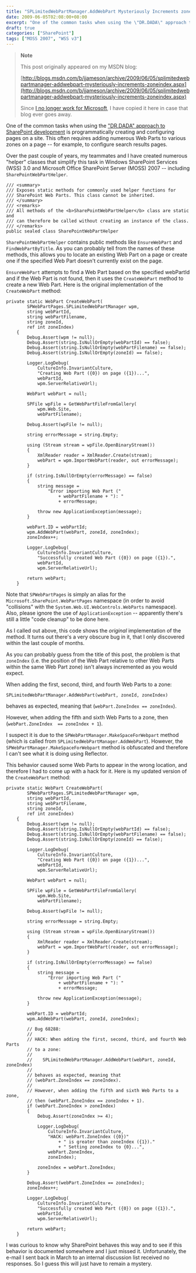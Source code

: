 ```yaml
---
title: "SPLimitedWebPartManager.AddWebPart Mysteriously Increments zoneIndex"
date: 2009-06-05T02:08:00+08:00
excerpt: "One of the common tasks when using the \"DR.DADA\" approach to SharePoint development is programmatically creating and configuring pages on a site. This often requires adding numerous Web Parts to various zones on a page -- for example, to configure search..."
draft: true
categories: ["SharePoint"]
tags: ["MOSS 2007", "WSS v3"]
---
```


> **Note**
> 
> 
> 	This post originally appeared on my MSDN blog:  
>   
> 
> 
> [http://blogs.msdn.com/b/jjameson/archive/2009/06/05/splimitedwebpartmanager-addwebpart-mysteriously-increments-zoneindex.aspx](http://blogs.msdn.com/b/jjameson/archive/2009/06/05/splimitedwebpartmanager-addwebpart-mysteriously-increments-zoneindex.aspx)
> 
> 
> Since
> 	[I no longer work for Microsoft](/blog/jjameson/archive/2011/09/02/last-day-with-microsoft.aspx), I have copied it here in case that blog 
> 	ever goes away.


One of the common tasks when using the ["DR.DADA" approach to SharePoint development](/blog/jjameson/archive/2009/03/31/introducing-the-dr-dada-approach-to-sharepoint-development.aspx) is programmatically creating and  configuring pages on a site. This often requires adding numerous Web Parts to various  zones on a page -- for example, to configure search results pages.

Over the past couple of years, my teammates and I have created numerous "helper"  classes that simplify this task in Windows SharePoint Services (WSS) 3.0 and Microsoft  Office SharePoint Server (MOSS) 2007 -- including `SharePointWebPartHelper`.



    /// <summary>
    /// Exposes static methods for commonly used helper functions for
    /// SharePoint Web Parts. This class cannot be inherited.
    /// </summary>
    /// <remarks>
    /// All methods of the <b>SharePointWebPartHelper</b> class are static and
    /// can therefore be called without creating an instance of the class.
    /// </remarks>    
    public sealed class SharePointWebPartHelper



`SharePointWebPartHelper` contains public methods like `EnsureWebPart`  and `FindWebPartByTitle`. As you can probably tell from the names of  these methods, this allows you to locate an existing Web Part on a page or create  one if the specified Web Part doesn't currently exist on the page.

`EnsureWebPart` attempts to find a Web Part based on the specified  webPartId and if the Web Part is not found, then it uses the `CreateWebPart`  method to create a new Web Part. Here is the original implementation of the `CreateWebPart` method:



    private static WebPart CreateWebPart(
            SPWebPartPages.SPLimitedWebPartManager wpm,
            string webPartId,
            string webPartFilename,
            string zoneId,
            ref int zoneIndex)
        {
            Debug.Assert(wpm != null);
            Debug.Assert(string.IsNullOrEmpty(webPartId) == false);
            Debug.Assert(string.IsNullOrEmpty(webPartFilename) == false);
            Debug.Assert(string.IsNullOrEmpty(zoneId) == false);
    
            Logger.LogDebug(
                CultureInfo.InvariantCulture,
                "Creating Web Part ({0}) on page ({1})...",
                webPartId,
                wpm.ServerRelativeUrl);
    
            WebPart webPart = null;
    
            SPFile wpFile = GetWebPartFileFromGallery(
                wpm.Web.Site,
                webPartFilename);
    
            Debug.Assert(wpFile != null);
    
            string errorMessage = string.Empty;
    
            using (Stream stream = wpFile.OpenBinaryStream())
            {
                XmlReader reader = XmlReader.Create(stream);
                webPart = wpm.ImportWebPart(reader, out errorMessage);
            }
    
            if (string.IsNullOrEmpty(errorMessage) == false)
            {
                string message =
                    "Error importing Web Part ("
                        + webPartFilename + "): "
                        + errorMessage;
    
                throw new ApplicationException(message);
            }
    
            webPart.ID = webPartId;
            wpm.AddWebPart(webPart, zoneId, zoneIndex);        
            zoneIndex++;
            
            Logger.LogDebug(
                CultureInfo.InvariantCulture,
                "Successfully created Web Part ({0}) on page ({1}).",
                webPartId,
                wpm.ServerRelativeUrl);
    
            return webPart;
        }



Note that `SPWebPartPages` is simply an alias for the `Microsoft.SharePoint.WebPartPages`  namespace (in order to avoid "collisions" with the `System.Web.UI.WebControls.WebParts`  namespace). Also, please ignore the use of `ApplicationException` --  apparently there's still a little "code cleanup" to be done here.

As I called out above, this code shows the *original* implementation of  the method. It turns out there's a very obscure bug in it, that I only discovered  within the last couple of months.

As you can probably guess from the title of this post, the problem is that `zoneIndex` (i.e. the position of the Web Part relative to other Web  Parts within the same Web Part zone) isn't always incremented as you would expect.

When adding the first, second, third, and fourth Web Parts to a zone:



    SPLimitedWebPartManager.AddWebPart(webPart, zoneId, zoneIndex)



behaves as expected, meaning that (`webPart.ZoneIndex == zoneIndex`).

However, when adding the fifth and sixth Web Parts to a zone, then (`webPart.ZoneIndex 
== zoneIndex + 1`).

I suspect it is due to the `SPWebPartManager.MakeSpaceForWebpart`  method (which is called from `SPLimitedWebPartManager.AddWebPart`). However,  the `SPWebPartManager.MakeSpaceForWebpart` method is obfuscated and therefore  I can't see what it is doing using Reflector.

This behavior caused some Web Parts to appear in the wrong location, and therefore  I had to come up with a hack for it. Here is my updated version of the `CreateWebPart`  method:



    private static WebPart CreateWebPart(
            SPWebPartPages.SPLimitedWebPartManager wpm,
            string webPartId,
            string webPartFilename,
            string zoneId,
            ref int zoneIndex)
        {
            Debug.Assert(wpm != null);
            Debug.Assert(string.IsNullOrEmpty(webPartId) == false);
            Debug.Assert(string.IsNullOrEmpty(webPartFilename) == false);
            Debug.Assert(string.IsNullOrEmpty(zoneId) == false);
    
            Logger.LogDebug(
                CultureInfo.InvariantCulture,
                "Creating Web Part ({0}) on page ({1})...",
                webPartId,
                wpm.ServerRelativeUrl);
    
            WebPart webPart = null;
    
            SPFile wpFile = GetWebPartFileFromGallery(
                wpm.Web.Site,
                webPartFilename);
    
            Debug.Assert(wpFile != null);
    
            string errorMessage = string.Empty;
    
            using (Stream stream = wpFile.OpenBinaryStream())
            {
                XmlReader reader = XmlReader.Create(stream);
                webPart = wpm.ImportWebPart(reader, out errorMessage);
            }
    
            if (string.IsNullOrEmpty(errorMessage) == false)
            {
                string message =
                    "Error importing Web Part ("
                        + webPartFilename + "): "
                        + errorMessage;
    
                throw new ApplicationException(message);
            }
    
            webPart.ID = webPartId;
            wpm.AddWebPart(webPart, zoneId, zoneIndex);
    
            // Bug 68288:
            //
            // HACK: When adding the first, second, third, and fourth Web Parts
            // to a zone:
            //
            //    SPLimitedWebPartManager.AddWebPart(webPart, zoneId, zoneIndex)
            //
            // behaves as expected, meaning that
            // (webPart.ZoneIndex == zoneIndex).
            //
            // However, when adding the fifth and sixth Web Parts to a zone,
            // then (webPart.ZoneIndex == zoneIndex + 1).
            if (webPart.ZoneIndex > zoneIndex)
            {
                Debug.Assert(zoneIndex >= 4);
    
                Logger.LogDebug(
                    CultureInfo.InvariantCulture,
                    "HACK: webPart.ZoneIndex ({0})"
                        + " is greater than zoneIndex ({1})."
                        + " Setting zoneIndex to {0}...",
                    webPart.ZoneIndex,
                    zoneIndex);
    
                zoneIndex = webPart.ZoneIndex;
            }
    
            Debug.Assert(webPart.ZoneIndex == zoneIndex);
            zoneIndex++;
            
            Logger.LogDebug(
                CultureInfo.InvariantCulture,
                "Successfully created Web Part ({0}) on page ({1}).",
                webPartId,
                wpm.ServerRelativeUrl);
    
            return webPart;
        }



I was curious to know why SharePoint behaves this way and to see if this behavior  is documented somewhere and I just missed it. Unfortunately, the e-mail I sent back  in March to an internal discussion list received no responses. So I guess this will  just have to remain a mystery.


